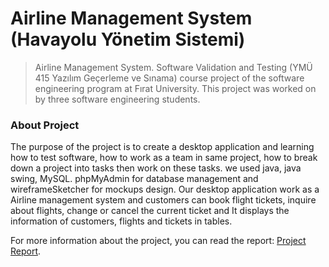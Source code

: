 # Airline Management System (Havayolu Yönetim Sistemi)

> Airline Management System. Software Validation and Testing (YMÜ 415 Yazılım Geçerleme ve Sınama) course project of the software engineering program at Fırat University. This project was worked on by three software engineering students.

### About Project

The purpose of the project is to create a desktop application and learning how to test software, how to work as a team in same project, how to break down a project into tasks then work on these tasks. we used java, java swing, MySQL. phpMyAdmin for database management and wireframeSketcher for mockups design. Our desktop application work as a Airline management system and customers can book flight tickets, inquire about flights, change or cancel the current ticket and It displays the information of customers, flights and tickets in tables.

For more information about the project, you can read the report: [Project Report](https://github.com/Omar95-A/AirelineManagamentSystem/blob/main/Airline%20raporu%20.pdf).
